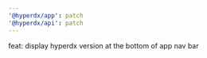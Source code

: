 ```yaml
---
'@hyperdx/app': patch
'@hyperdx/api': patch
---
```


feat: display hyperdx version at the bottom of app nav bar
